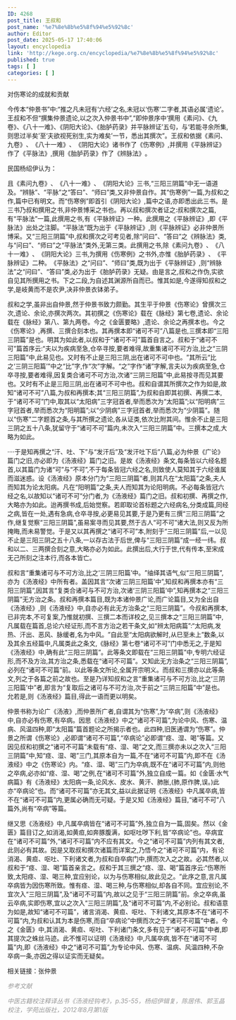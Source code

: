 ```yaml
---
ID: 4268
post_title: 王叔和
post_name: '%e7%8e%8b%e5%8f%94%e5%92%8c'
author: Editor
post_date: 2025-05-17 17:40:06
layout: encyclopedia
link: 'http://kege.org.cn/encyclopedia/%e7%8e%8b%e5%8f%94%e5%92%8c'
published: true
tags: [ ]
categories: [ ]
---
```

对伤寒论的成就和贡献

今传本“仲景书”中:“推之凡未冠有‘六经’之名,未冠以‘伤寒’二字者,其语必属‘遗论’。​王叔和不但“撰集仲景遗论,以之次入仲景书中”,“即仲景序中‘撰用《素问》、《九卷》、《八十一难》、《阴阳大论》、《胎胪药录》并平脉辨证’五句，与‘若能寻余所集,则思过半矣’至‘夫欲视死别生,实为难矣’一节，悉出其撰次”​。王叔和依据《素问、九卷》​、​《八十一难》​、​《阴阳大论》诸书作了《伤寒例》,并撰用《平脉辨证》作了《平脉法》,撰用《胎胪药录》作了《辨脉法》​。

民国杨绍伊认为：

且《素问九卷》​、​《八十一难》​、​《阴阳大论》三书,“三阳三阴篇”中无一语道及。​“辨脉”​、​“平脉”之“答曰”​、​“师曰”类,又非仲景自作。其“伤寒例”一篇,为叔和之作,篇中已有明文。而“伤寒例”即首引《阴阳大论》,篇中之语,亦即悉出此三书。是三书乃叔和撰用之书,非仲景博采之书也。再以叔和撰次者证之:叔和撰次之篇,有“平脉法”一篇,此撰用之书,有《平脉辨证》一种。此撰用之《平脉辨证》,即《平脉法》出处之注脚。​“平脉法”既为出于《平脉辨证》,则《平脉辨证》必非仲景所博采。又“三阳三阴篇”中,叔和撰次之可考见者,除“问曰”​、​“答曰”之《辨脉法》类,与“问曰”​、​“师曰”之“平脉法”类外,无第三类。此撰用之书,除《素问九卷》​、​《八十一难》​、​《阴阳大论》三书,为撰用《伤寒例》之书外,亦惟《胎胪药录》​、​《平脉辨证》二种。​《平脉法》之“问曰”​、​“师曰”类,既为出于《平脉辨证》,则“辨脉法”之“问曰”​、​“答曰”类,必为出于《胎胪药录》无疑。由是言之,叔和之作伪,实欲自见其所撰用之书。下之二段,为自述其渊源所自而已。惟其如是,今遂得知叔和之学,是岐黄而不是农尹,决非仲景衣钵弟子。

叔和之学,虽非出自仲景,然于仲景书致力颇勤。其生平于仲景《伤寒论》曾撰次三次,遗论、余论,亦撰次两次。其初撰之《伤寒论》载在《脉经》第七卷,遗论、余论载在《脉经》第八、第九两卷。今之《金匮要略》,遗论、余论之再撰本也。今之《伤寒论》,再撰、三撰合刻本也。其再撰本即“诸可不可”八篇是也,三撰本即“三阳三阴篇”是也。明其为如此者,以叔和于“诸可不可”篇首自言之。叔和于“诸可不可”篇首序云:“夫以为疾病至急,仓卒寻按,要者难得,故重集诸可不可方治,比之“三阴三阳篇”中,此易见也。又时有不止是三阳三阴,出在诸可不可中也。​”其所云“比之‘三阴三阳篇’”中之“比”字,作“次”字解。“之”字作“诸”字解,言夫以为疾病至急,仓卒寻按,要者难得,因复类合诸可不可方治,次诸“三阴三阳篇”中,此易按寻而见其要也。又时有不止是三阳三阴,出在诸可不可中也。叔和自谓其所撰次之作为如是,故知“诸可不可”八篇,为叔和再撰本;其“三阳三阴篇”,为叔和自即其初撰、再撰二本,于“诸可不可”门中,取其以“太阳病”三字冠首者,举而悉次为“太阳篇”;以“阳明病”三字冠首者,举而悉次为“阳明篇”;以“少阴病”三字冠首者,举而悉次为“少阴篇”​。随以“伤寒”二字题首之条,与其所撰之遗论,各从证类,依次比附其间。惟余不止是三阳三阴之五十八条,犹留守于“诸可不可”篇内,未次入“三阳三阴篇”中。三撰本之成,大略为如此。

····于是知再撰之“汗、吐、下”与“发汗后”及“发汗吐下后”八篇,必为仲景《广论》篇门之旧,亦必即为《汤液经》篇门之旧。是故《汤液经》条文,每条皆以六经名题首,以其篇门为诸“可”与“不可”,不于每条皆冠六经之名,则致使人莫知其于六经谁属而滋迷惑。设《汤液经》原本分门为“三阳三阴篇”者,则其凡在“太阳篇”之条,夫人而知其为论太阳病。凡在“阳明篇”之条,夫人而知其为论阳明病。不必每条皆冠六经之名,以故知以“诸可不可”分门者,为《汤液经》篇门之旧。叔和初撰、再撰之作,大略亦为如此。迨再撰书成,后始觉察。若即取论首标题之六经病名,分类成篇,同经之病,皆在一处,遇有急病,仓卒寻按,必更易见其要,于是乃更有三撰“三阳三阴篇”之作,继复觉察“三阳三阴篇”,虽易案寻而见其要,然于古人“可不可”诸大法,则又反为所掩晦,而未易警觉。于是又以其再撰之“诸可不可”本,附刻于“三阳三阴篇”后,一以见不止是三阳三阴之五十八条,一以存古法于后世,俾与“三阳三阴篇”成一经一纬。叔和以二、三两撰合刻之意,大略亦必为如此。此撰出后,大行于世,代有传本,至宋成无己所刻之注本行,而各本皆亡。

叔和言“重集诸可与不可方治,比之‘三阴三阳篇’中。​”䌷绎其语气,似“三阳三阴篇”,亦为《汤液经》中所有者。盖因其言“次诸‘三阴三阳篇’中”,知叔和再撰本亦有“三阳三阴篇”,因其言“复类合诸可与不可方治,次诸‘三阴三阳篇’中”,知再撰本之“三阳三阴篇”无方治之条。叔和再撰本篇目,既为本诸仲景广论,而广论篇目,又为全出自《汤液经》,则《汤液经》中,自亦必有此无方治条之“三阳三阴篇”​。今叔和再撰本,已非完本,不可复案,乃惟就初撰、三撰二本而详校之,见三撰本之“三阳三阴篇”中,凡属载在篇首,总论六经证形,而不言方治之若干条文,如“辨太阳病篇”:“太阳病,发热、汗出、恶风、脉缓者,名为中风。​”自此至“太阳病欲解时,从巳至未上”数条,以及其余五经篇中,凡属类此之条文,《脉经》第七卷“诸可不可”门中悉无之,于是知《汤液经》中,确有此“三阳三阴篇”​。此等条文即载在“三阳三阴篇”中,专明六经证形,而不及方治,其方治之条,悉载在“诸可不可篇”​。又知此无方治条之“三阳三阴篇”,必列在“诸可不可篇”前。以此等条文所论,全属开宗明义。而叔和三撰亦以此等条文,列之于各篇之前之故也。至是乃详知叔和之言“重集诸可与不可方治,比之‘三阴三阳篇’中”者,即言为“复取后之诸可与不可方治,次于前之“三阴三阳篇”中”是也。允若是,则《汤液经》篇目,得此一语而更以明矣。

仲景书称为论广《汤液》,而仲景所广者,自谓其为“伤寒”,为“卒病”,则《汤液经》中,自亦必有伤寒,有卒病。因思《汤液经》中之“诸可不可篇”,为论中风、伤寒、温病、风温四种,即“太阳篇”篇首题论之所揭示者也。此四种,旧医通谓为“伤寒”​。仲景之所谓《伤寒论》,必即谓“诸可不可篇”,“卒病论”必即谓“痉、湿、喝”等篇。又因见叔和初撰之“诸可不可篇”未载有“痉、湿、喝”之文,而三撰亦未以之次入“三阳三阴篇”中,知“痉、湿、喝”三门,其原本自为一篇,不在“诸可不可篇”内,即不在《汤液经》中之《伤寒论》内。​“痉、湿、喝”三门为卒病,既不在“诸可不可篇”内,则他之卒病,必亦如“痉、湿、喝”之例,在“诸可不可篇”外,独立自成一篇。如《金匮·水气病篇》有《汤液经》太阳病一条,论风水、皮水、黄汗、肺胀,(肺,原作脾,误。)此亦“卒病论”也。而“诸可不可篇”亦无其文,益以此据证明《汤液经》中凡属卒病,皆不在“诸可不可篇”内,更属必确而无可疑。于是又知《汤液经》篇目,“诸可不可”八篇外,尚有“卒病”等篇。

继又思《汤液经》中,凡属卒病皆在“诸可不可篇”外,独立自为一篇,固矣。然以《金匮》篇目订之,如消渴,如黄疸,如奔豚腹满，如呕吐哕下利,皆“卒病论”也。卒病宜在“诸可不可篇”外,“诸可不可篇”内不应有其文。今之“诸可不可篇”内列有其文者,此则必有其故。因是又取叔和撰次诸篇而详案之,乃悟今之“诸可不可篇”内，有论消渴、黄疸、呕吐、下利诸文者,为叔和自卒病门中,撰而次入之之故。必其然者,以叔和于“痉、湿、喝”篇首亲言之。叔和于其三撰之“痉、湿、喝”篇首序云:“伤寒所致,太阳痉、湿、喝三种,宜应别论，以为与伤寒相似,故此见之。​”此序之意,言凡属卒病皆为因伤寒所致。惟有痉、湿、喝三种,与伤寒相似,却各自不同。宜应别论,不宜次入“三阳三阴篇”,及“诸可不可篇”内,故以之见于“三阳三阴篇”前。余之卒病,虽云卒病,实即伤寒,宜以之次入“三阳三阴篇”,及“诸可不可篇”内,不必别论。叔和语意为如是,故知“诸可不可篇”​，诸言消渴、黄疸、呕吐、下利诸文,其原本不在“诸可不可篇”内,为叔和认其为本是伤寒,而自“卒病论”中撰而次之于“诸可不可篇”中者。今之《金匮》中,其消渴、黄疸、呕吐、下利诸门条文,多有见于“诸可不可篇”中者,即其提次之蛛丝马迹。此不惟可以证明《汤液经》中,凡属卒病,皆不在“诸可不可篇”内,即《汤液经》中之“诸可不可篇”,为专论中风、伤寒、温病、风温四种,不杂卒病一条,亦因之得以证实而无疑矣。

相关链接：张仲景

<span style="color: #999999;"><em>参考文献</em></span>

<span style="color: #999999;"><em>中医古籍校注释译丛书《汤液经钩考》，p.35-55，杨绍伊辑复，陈居伟、郭玉晶校注，学苑出版社，2012年8月第1版</em></span>